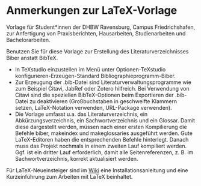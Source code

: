 # Anmerkungen zur LaTeX-Vorlage
Vorlage für Student*innen der DHBW Ravensburg, Campus Friedrichshafen, zur Anfertigung von Praxisberichten, Hausarbeiten, Studienarbeiten und Bachelorarbeiten.

Benutzen Sie für diese Vorlage zur Erstellung des Literaturverzeichnisses Biber anstatt BibTeX.
* In TeXstudio einzustellen im Menü unter Optionen-TeXstudio konfigurieren-Erzeugen-Standard Bibliographieprogramm-Biber.
* Zur Erzeugung der .bib-Datei sind Literaturverwaltungsprogramme wie zum Beispiel Citavi, JabRef oder Zotero hilfreich. Bei Verwendung von Citavi sind die speziellen BibTeX-Optionen beim Exportieren der .bib-Datei zu deaktivieren (Großbuchstaben in geschweifte Klammern setzen, LaTeX-Notation verwenden, URL-Package verwenden).
* Die Vorlage umfasst u.a. das Literaturverzeichnis, ein Abkürzungsverzeichnis, ein Sachwortverzeichnis und ein Glossar. Damit diese dargestellt werden, müssen nach einer ersten Kompilierung die Befehle biber, makeindex und makeglossaries ausgeführt werden. Gute LaTeX-Editoren haben die entsprechenden Befehle hinterlegt. Danach muss das Projekt nochmals in einem zweiten Lauf kompiliert werden. Ggf. ist ein dritter Lauf erforderlich, damit alle Seitenreferenzen, z. B. im Sachwortverzeichnis, korrekt aktualisiert werden.

Für LaTeX-Neueinsteiger sind im [Wiki](https://github.com/tkibler/vorlage_latex_doku/wiki) eine Installationsanleitung und eine Kurzeinführung zum Arbeiten mit LaTeX beinhaltet.